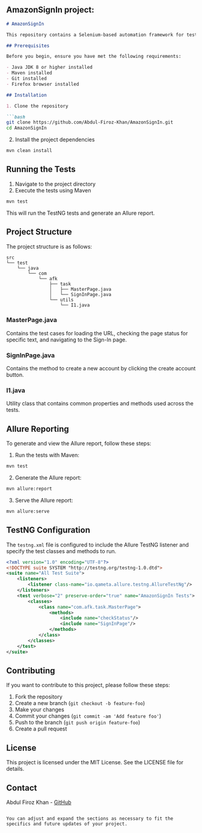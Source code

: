 ## AmazonSignIn project:

```markdown
# AmazonSignIn

This repository contains a Selenium-based automation framework for testing the Amazon Sign-In page using TestNG and Allure for reporting.

## Prerequisites

Before you begin, ensure you have met the following requirements:

- Java JDK 8 or higher installed
- Maven installed
- Git installed
- Firefox browser installed

## Installation

1. Clone the repository

```bash
git clone https://github.com/Abdul-Firoz-Khan/AmazonSignIn.git
cd AmazonSignIn
```

2. Install the project dependencies

```bash
mvn clean install
```

## Running the Tests

1. Navigate to the project directory
2. Execute the tests using Maven

```bash
mvn test
```

This will run the TestNG tests and generate an Allure report.

## Project Structure

The project structure is as follows:

```plaintext
src
└── test
    └── java
        └── com
            └── afk
                ├── task
                │   ├── MasterPage.java
                │   └── SignInPage.java
                └── utils
                    └── I1.java
```

### MasterPage.java

Contains the test cases for loading the URL, checking the page status for specific text, and navigating to the Sign-In page.

### SignInPage.java

Contains the method to create a new account by clicking the create account button.

### I1.java

Utility class that contains common properties and methods used across the tests.

## Allure Reporting

To generate and view the Allure report, follow these steps:

1. Run the tests with Maven:

```bash
mvn test
```

2. Generate the Allure report:

```bash
mvn allure:report
```

3. Serve the Allure report:

```bash
mvn allure:serve
```

## TestNG Configuration

The `testng.xml` file is configured to include the Allure TestNG listener and specify the test classes and methods to run.

```xml
<?xml version="1.0" encoding="UTF-8"?>
<!DOCTYPE suite SYSTEM "http://testng.org/testng-1.0.dtd">
<suite name="All Test Suite">
    <listeners>
        <listener class-name="io.qameta.allure.testng.AllureTestNg"/>
    </listeners>
    <test verbose="2" preserve-order="true" name="AmazonSignIn Tests">
        <classes>
            <class name="com.afk.task.MasterPage">
                <methods>
                    <include name="checkStatus"/>
                    <include name="SignInPage"/>
                </methods>
            </class>
        </classes>
    </test>
</suite>
```

## Contributing

If you want to contribute to this project, please follow these steps:

1. Fork the repository
2. Create a new branch (`git checkout -b feature-foo`)
3. Make your changes
4. Commit your changes (`git commit -am 'Add feature foo'`)
5. Push to the branch (`git push origin feature-foo`)
6. Create a pull request

## License

This project is licensed under the MIT License. See the LICENSE file for details.

## Contact

Abdul Firoz Khan - [GitHub](https://github.com/Abdul-Firoz-Khan)

```

You can adjust and expand the sections as necessary to fit the specifics and future updates of your project.
